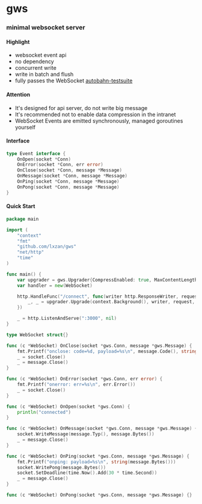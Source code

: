# gws
### minimal websocket server

#### Highlight
- websocket event api
- no dependency
- concurrent write
- write in batch and flush 
- fully passes the WebSocket [autobahn-testsuite](https://github.com/crossbario/autobahn-testsuite)

#### Attention
- It's designed for api server, do not write big message
- It's recommended not to enable data compression in the intranet
- WebSocket Events are emitted synchronously, managed goroutines yourself

#### Interface
```go
type Event interface {
	OnOpen(socket *Conn)
	OnError(socket *Conn, err error)
	OnClose(socket *Conn, message *Message)
	OnMessage(socket *Conn, message *Message)
	OnPing(socket *Conn, message *Message)
	OnPong(socket *Conn, message *Message)
}
```

#### Quick Start
```go
package main

import (
	"context"
	"fmt"
	"github.com/lxzan/gws"
	"net/http"
	"time"
)

func main() {
	var upgrader = gws.Upgrader{CompressEnabled: true, MaxContentLength: 32 * 1024 * 1024}
	var handler = new(WebSocket)

	http.HandleFunc("/connect", func(writer http.ResponseWriter, request *http.Request) {
		_, _ = upgrader.Upgrade(context.Background(), writer, request, handler)
	})

	_ = http.ListenAndServe(":3000", nil)
}

type WebSocket struct{}

func (c *WebSocket) OnClose(socket *gws.Conn, message *gws.Message) {
	fmt.Printf("onclose: code=%d, payload=%s\n", message.Code(), string(message.Bytes()))
	_ = socket.Close()
	_ = message.Close()
}

func (c *WebSocket) OnError(socket *gws.Conn, err error) {
	fmt.Printf("onerror: err=%s\n", err.Error())
	_ = socket.Close()
}

func (c *WebSocket) OnOpen(socket *gws.Conn) {
	println("connected")
}

func (c *WebSocket) OnMessage(socket *gws.Conn, message *gws.Message) {
	socket.WriteMessage(message.Typ(), message.Bytes())
	_ = message.Close()
}

func (c *WebSocket) OnPing(socket *gws.Conn, message *gws.Message) {
	fmt.Printf("onping: payload=%s\n", string(message.Bytes()))
	socket.WritePong(message.Bytes())
	socket.SetDeadline(time.Now().Add(30 * time.Second))
	_ = message.Close()
}

func (c *WebSocket) OnPong(socket *gws.Conn, message *gws.Message) {}
```
